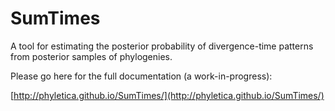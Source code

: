 # SumTimes

A tool for estimating the posterior probability of divergence-time patterns
from posterior samples of phylogenies.

Please go here for the full documentation (a work-in-progress):

[http://phyletica.github.io/SumTimes/](http://phyletica.github.io/SumTimes/)

